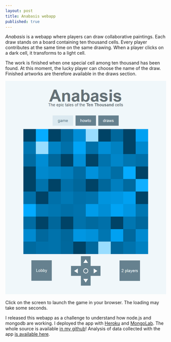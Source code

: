 ```yaml
---
layout: post
title: Anabasis webapp
published: true
---
```


*Anabasis* is a webapp where players can draw collaborative paintings. Each draw stands on a board containing ten thousand cells. Every player contributes at the same time on the same drawing. When a player clicks on a dark cell, it transforms to a light cell.

The work is finished when one special cell among ten thousand has been found. At this moment, the lucky player can choose the name of the draw. Finished artworks are therefore available in the draws section.

<center><a href="https://anabasis.herokuapp.com" target="_blank"><img src="../images/2015-5-11-Anabasis/screen.png" alt="title screen of the game"/></a></center>

Click on the screen to launch the game in your browser. The loading may take some seconds.

 
I released this webapp as a challenge to understand how node.js and mongodb are working. I deployed the app with <a href="https://www.heroku.com" target="_blank">Heroku</a> and <a href="https://mlab.com" target="_blank">MongoLab</a>. The whole source is available <a href="https://github.com/ahstat/anabasis" target="_blank">in my github</a>! Analysis of data collected with the app <a href="https://ahstat.github.io/Clickstream/" target="_blank">is available here</a>.
